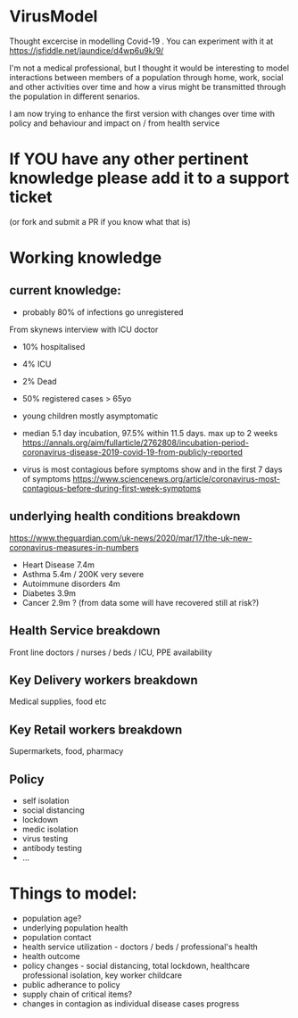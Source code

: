 # VirusModel
Thought excercise in modelling Covid-19 . You can experiment with it at https://jsfiddle.net/jaundice/d4wp6u9k/9/

I'm not a medical professional, but I thought it would be interesting to model interactions between members of a population through home, work, social and other activities over time and how a virus might be transmitted through the population in different senarios. 

I am now trying to enhance the first version with changes over time with policy and behaviour and impact on / from health service

# If YOU have any other pertinent knowledge please add it to a support ticket 
(or fork and submit a PR if you know what that is)


# Working knowledge


## current knowledge: 
* probably 80% of infections go unregistered

From skynews interview with ICU doctor
* 10% hospitalised
* 4% ICU
* 2% Dead


* 50% registered cases > 65yo
* young children mostly asymptomatic

* median 5.1 day incubation, 97.5% within 11.5 days.  max up to 2 weeks https://annals.org/aim/fullarticle/2762808/incubation-period-coronavirus-disease-2019-covid-19-from-publicly-reported

* virus is most contagious before symptoms show and in the first 7 days of symptoms https://www.sciencenews.org/article/coronavirus-most-contagious-before-during-first-week-symptoms 

## underlying health conditions breakdown 
https://www.theguardian.com/uk-news/2020/mar/17/the-uk-new-coronavirus-measures-in-numbers 
* Heart Disease 7.4m
* Asthma 5.4m / 200K very severe
* Autoimmune disorders 4m
* Diabetes 3.9m
* Cancer 2.9m ? (from data some will have recovered still at risk?)


## Health Service breakdown
Front line doctors / nurses / beds / ICU, PPE availability



## Key Delivery workers breakdown
Medical supplies, food etc


## Key Retail workers breakdown
Supermarkets, food, pharmacy


## Policy
* self isolation 
* social distancing
* lockdown 
* medic isolation
* virus testing
* antibody testing
* ...


# Things to model:

* population age?
* underlying population health
* population contact
* health service utilization - doctors / beds / professional's health
* health outcome
* policy changes - social distancing, total lockdown, healthcare professional isolation, key worker childcare
* public adherance to policy
* supply chain of critical items?
* changes in contagion as individual disease cases progress